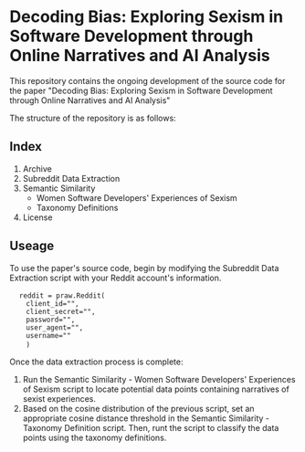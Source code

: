 # Decoding Bias: Exploring Sexism in Software Development through Online Narratives and AI Analysis

This repository contains the ongoing development of the source code for the paper "Decoding Bias: Exploring Sexism in Software Development through Online Narratives and AI Analysis"

The structure of the repository is as follows:

## Index
1. Archive
2. Subreddit Data Extraction
3. Semantic Similarity
   - Women Software Developers' Experiences of Sexism
   - Taxonomy Definitions
4. License

## Useage
To use the paper's source code, begin by modifying the Subreddit Data Extraction script with your Reddit account's information.
<pre>
  <code>reddit = praw.Reddit(
    client_id="",
    client_secret="",
    password="",
    user_agent="",
    username=""
    )</code> 
</pre>

Once the data extraction process is complete:
1. Run the Semantic Similarity - Women Software Developers' Experiences of Sexism script to locate potential data points containing narratives of sexist experiences.
2. Based on the cosine distribution of the previous script, set an appropriate cosine distance threshold in the Semantic Similarity - Taxonomy Definition script. Then, runt the script to classify the data points using the taxonomy definitions.
